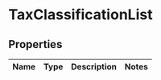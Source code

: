 
# TaxClassificationList

## Properties
Name | Type | Description | Notes
------------ | ------------- | ------------- | -------------



